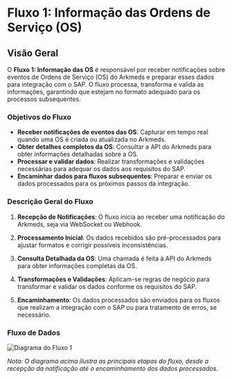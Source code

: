 # Fluxo 1: Informação das Ordens de Serviço (OS)

## Visão Geral

O **Fluxo 1: Informação das OS** é responsável por receber notificações sobre eventos de Ordens de Serviço (OS) do Arkmeds e preparar esses dados para integração com o SAP. O fluxo processa, transforma e valida as informações, garantindo que estejam no formato adequado para os processos subsequentes.

### Objetivos do Fluxo

- **Receber notificações de eventos das OS**: Capturar em tempo real quando uma OS é criada ou atualizada no Arkmeds.
- **Obter detalhes completos da OS**: Consultar a API do Arkmeds para obter informações detalhadas sobre a OS.
- **Processar e validar dados**: Realizar transformações e validações necessárias para adequar os dados aos requisitos do SAP.
- **Encaminhar dados para fluxos subsequentes**: Preparar e enviar os dados processados para os próximos passos da integração.

### Descrição Geral do Fluxo

1. **Recepção de Notificações**: O fluxo inicia ao receber uma notificação do Arkmeds, seja via WebSocket ou Webhook.

2. **Processamento Inicial**: Os dados recebidos são pré-processados para ajustar formatos e corrigir possíveis inconsistências.

3. **Consulta Detalhada da OS**: Uma chamada é feita à API do Arkmeds para obter informações completas da OS.

4. **Transformações e Validações**: Aplicam-se regras de negócio para transformar e validar os dados conforme os requisitos do SAP.

5. **Encaminhamento**: Os dados processados são enviados para os fluxos que realizam a integração com o SAP ou para tratamento de erros, se necessário.

### Fluxo de Dados

![Diagrama do Fluxo 1](../imagens/fluxo1_diagrama.png)

*Nota: O diagrama acima ilustra as principais etapas do fluxo, desde a recepção da notificação até o encaminhamento dos dados processados.*

